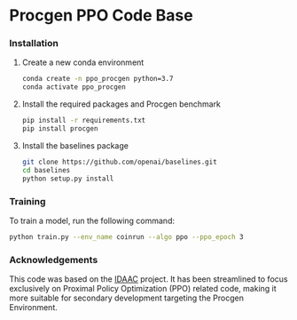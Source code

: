 # Procgen PPO Code Base

### Installation
1. Create a new conda environment
    ``` bash
    conda create -n ppo_procgen python=3.7
    conda activate ppo_procgen
    ```
2. Install the required packages and Procgen benchmark
    ``` bash
    pip install -r requirements.txt
    pip install procgen
    ```
3. Install the baselines package
    ``` bash
    git clone https://github.com/openai/baselines.git
    cd baselines 
    python setup.py install 
    ```

### Training
To train a model, run the following command:
``` bash
python train.py --env_name coinrun --algo ppo --ppo_epoch 3
```


### Acknowledgements
This code was based on the [IDAAC](https://github.com/rraileanu/idaac) project. It has been streamlined to focus exclusively on Proximal Policy Optimization (PPO) related code, making it more suitable for secondary development targeting the Procgen Environment.